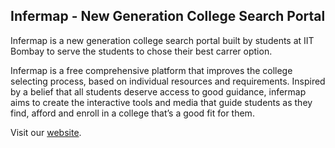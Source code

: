 ## Infermap - New Generation College Search Portal


Infermap is a new generation college search portal built by students at IIT Bombay to serve the students to chose their best carrer option.

Infermap is a free comprehensive platform that improves the college selecting process, based on individual resources and requirements. Inspired by a belief that all students deserve access to good guidance, infermap aims to create the interactive tools and media that guide students as they find, afford and enroll in a college that’s a good fit for them.

Visit our [website](http://www.infermap.com).

